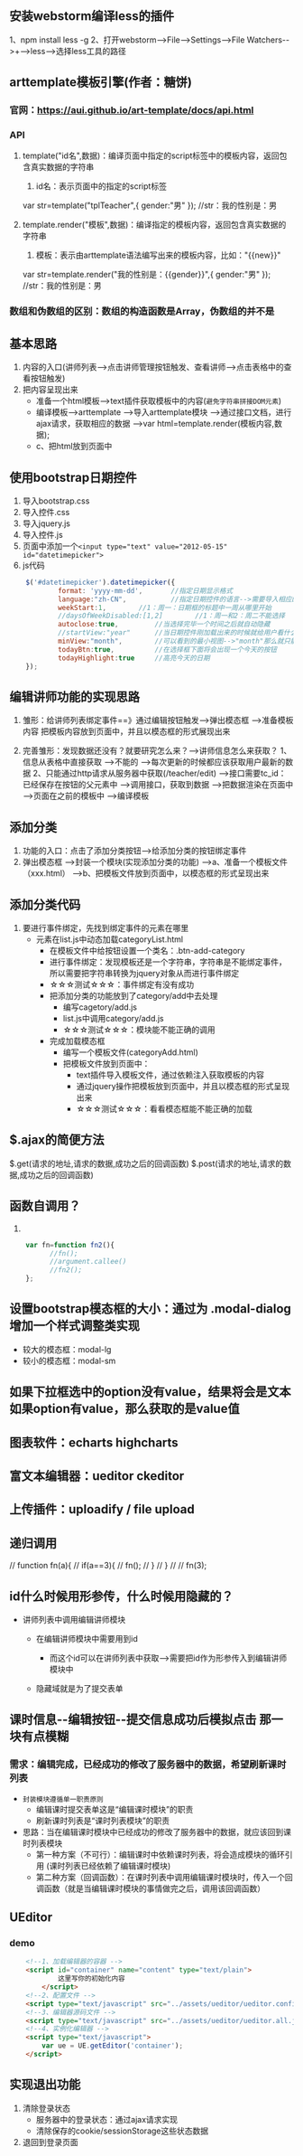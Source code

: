 ## 安装webstorm编译less的插件
1、npm install less -g
2、打开webstorm-->File-->Settings-->File Watchers-->+-->less-->选择less工具的路径


## arttemplate模板引擎(作者：糖饼)
### 官网：https://aui.github.io/art-template/docs/api.html
### API
1. template("id名",数据)：编译页面中指定的script标签中的模板内容，返回包含真实数据的字符串
    1. id名：表示页面中的指定的script标签
    <script id="tplTeacher">
        我的性别是：{{gender}}
    </script>

    var str=template("tplTeacher",{  gender:"男"  });
    //str：我的性别是：男

2. template.render("模板",数据)：编译指定的模板内容，返回包含真实数据的字符串
    1. 模板：表示由arttemplate语法编写出来的模板内容，比如："{{new}}"

    var str=template.render("我的性别是：{{gender}}",{  gender:"男"  });
    //str：我的性别是：男

### 数组和伪数组的区别：数组的构造函数是Array，伪数组的并不是


## 基本思路
1. 内容的入口(讲师列表-->点击讲师管理按钮触发、查看讲师-->点击表格中的查看按钮触发)
2. 把内容呈现出来
    + 准备一个html模板-->text插件获取模板中的内容(`避免字符串拼接DOM元素`)
    + 编译模板-->arttemplate
        -->导入arttemplate模块
        -->通过接口文档，进行ajax请求，获取相应的数据
        -->var html=template.render(模板内容,数据);
    + c、把html放到页面中


## 使用bootstrap日期控件
1. 导入bootstrap.css
2. 导入控件.css
3. 导入jquery.js
4. 导入控件.js
5. 页面中添加一个`<input type="text" value="2012-05-15" id="datetimepicker">`
6. js代码
```js
    $('#datetimepicker').datetimepicker({
            format: 'yyyy-mm-dd',       //指定日期显示格式
            language:"zh-CN",           //指定日期控件的语言-->需要导入相应的语言包
            weekStart:1,        //1：周一：日期框的标题中一周从哪里开始
            //daysOfWeekDisabled:[1,2]        //1：周一和2：周二不能选择
            autoclose:true,         //当选择完毕一个时间之后就自动隐藏
            //startView:"year"      //当日期控件刚加载出来的时候就给用户看什么界面？year-->12个月   month-->"30天"
            minView:"month",        //可以看到的最小视图-->"month"那么就只能选择到几号
            todayBtn:true,          //在选择框下面将会出现一个今天的按钮
            todayHighlight:true     //高亮今天的日期
    });
```


## 编辑讲师功能的实现思路
1. 雏形：给讲师列表绑定事件==》通过编辑按钮触发-->弹出模态框
						-->准备模板内容  把模板内容放到页面中，并且以模态框的形式展现出来

2. 完善雏形：发现数据还没有？就要研究怎么来？-->讲师信息怎么来获取？
						1、信息从表格中直接获取  -->不能的  -->每次更新的时候都应该获取用户最新的数据
						2、只能通过http请求从服务器中获取(/teacher/edit)
							-->接口需要tc_id：已经保存在按钮的父元素中
								-->调用接口，获取到数据
									-->把数据渲染在页面中  -->页面在之前的模板中  -->编译模板

## 添加分类
1. 功能的入口：点击了添加分类按钮-->给添加分类的按钮绑定事件
2. 弹出模态框
    -->封装一个模块(实现添加分类的功能)
        -->a、准备一个模板文件（xxx.html）
        -->b、把模板文件放到页面中，以模态框的形式呈现出来

## 添加分类代码
1. 要进行事件绑定，先找到绑定事件的元素在哪里
    + 元素在list.js中动态加载categoryList.html
        - 在模板文件中给按钮设置一个类名：.btn-add-category
        - 进行事件绑定：发现模板还是一个字符串，字符串是不能绑定事件，所以需要把字符串转换为jquery对象从而进行事件绑定
        - ☆☆☆测试☆☆☆：事件绑定有没有成功
        + 把添加分类的功能放到了category/add中去处理
            - 编写cagetory/add.js
            - list.js中调用category/add.js
            - ☆☆☆测试☆☆☆：模块能不能正确的调用
        + 完成加载模态框
            - 编写一个模板文件(categoryAdd.html)
            - 把模板文件放到页面中：
                - text插件导入模板文件，通过依赖注入获取模板的内容
                - 通过jquery操作把模板放到页面中，并且以模态框的形式呈现出来
                - ☆☆☆测试☆☆☆：看看模态框能不能正确的加载




## $.ajax的简便方法
$.get(请求的地址,请求的数据,成功之后的回调函数)
$.post(请求的地址,请求的数据,成功之后的回调函数)

## 函数自调用？
1.
```js
    var fn=function fn2(){
          //fn();
          //argument.callee()
          //fn2();
    };
```

## 设置bootstrap模态框的大小：通过为 .modal-dialog 增加一个样式调整类实现
+ 较大的模态框：modal-lg
+ 较小的模态框：modal-sm

## 如果下拉框选中的option没有value，结果将会是文本   如果option有value，那么获取的是value值

## 图表软件：echarts highcharts
## 富文本编辑器：ueditor ckeditor
## 上传插件：uploadify / file upload


## 递归调用
// function fn(a){
//     if(a==3){
//         fn();
//     }
// }
//
// fn(3);

## id什么时候用形参传，什么时候用隐藏的？
+ 讲师列表中调用编辑讲师模块
    + 在编辑讲师模块中需要用到id
        + 而这个id可以在讲师列表中获取-->需要把id作为形参传入到编辑讲师模块中

    + 隐藏域就是为了提交表单


## 课时信息--编辑按钮--提交信息成功后模拟点击 那一块有点模糊
### 需求：编辑完成，已经成功的修改了服务器中的数据，希望刷新课时列表
+ `封装模块遵循单一职责原则`
    + 编辑课时提交表单这是“编辑课时模块”的职责
    + 刷新课时列表是“课时列表模块”的职责
+ 思路：当在编辑课时模块中已经成功的修改了服务器中的数据，就应该回到课时列表模块
    - 第一种方案（不可行）：编辑课时中依赖课时列表，将会造成模块的循环引用
    (课时列表已经依赖了编辑课时模块)
    - 第二种方案（回调函数）：在课时列表中调用编辑课时模块时，传入一个回调函数（就是当编辑课时模块的事情做完之后，调用该回调函数）

## UEditor
### demo
```html
    <!--1、加载编辑器的容器 -->
    <script id="container" name="content" type="text/plain">
            这里写你的初始化内容
        </script>
    <!--2、配置文件 -->
    <script type="text/javascript" src="../assets/ueditor/ueditor.config.js"></script>
    <!--3、编辑器源码文件 -->
    <script type="text/javascript" src="../assets/ueditor/ueditor.all.js"></script>
    <!--4、实例化编辑器 -->
    <script type="text/javascript">
        var ue = UE.getEditor('container');
    </script>
```

## 实现退出功能
1. 清除登录状态
    + 服务器中的登录状态：通过ajax请求实现
    + 清除保存的cookie/sessionStorage这些状态数据
2. 退回到登录页面
